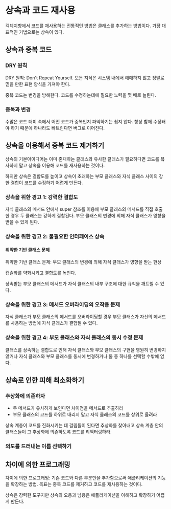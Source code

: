 # 상속과 코드 재사용

객체지향에서 코드를 재사용하는 전통적인 방법은 클래스를 추가하는 방법이다. 가장 대표적인 기법으로는 상속이 있다.

## 상속과 중복 코드

### DRY 원칙

DRY 원칙: Don't Repeat Yourself. 모든 지식은 시스템 내에서 애매하지 않고 정말로 믿을 만한 표현 양식을 가져야 한다.

중복 코드는 변경을 방해한다. 코드를 수정하는데에 필요한 노력을 몇 배로 늘린다.

### 중복과 변경

수많은 코드 더미 속에서 어떤 코드가 중복인지 파악하기는 쉽지 않다. 항상 함께 수정돼야 하기 때문에 하나라도 빠트린다면 버그로 이어진다.

## 상속을 이용해서 중복 코드 제거하기

상속의 기본아이디어는 이미 존재하는 클래스와 유사한 클래스가 필요하다면 코드를 복사하지 말고 상속을 이용해 코드를 재사용하는 것이다.

하지만 상속은 결합도를 높이고 상속이 초래하는 부모 클래스와 자식 클래스 사이의 강한 결합이 코드를 수정하기 어렵게 만든다.

### 상속을 위한 경고 1: 강력한 결합도

자식 클래스의 메서드 안에서 super 참조를 이용해 부모 클래스의 메서드를 직접 호출한 경우 두 클래스는 강하게 결합된다. 부모 클래스의 변경에 의해 자식 클래스가 영향을 받을 수 있게 된다.

### 상속을 위한 경고 2: 불필요한 인터페이스 상속

#### 취약한 기반 클래스 문제

취약한 기반 클래스 문제: 부모 클래스의 변경에 의해 자식 클래스가 영향을 받는 현상

캡슐화를 약화시키고 결합도를 높인다.

상속받는 부모 클래스의 메서드가 자식 클래스의 내부 구조에 대한 규칙을 깨트릴 수 있다.

### 상속을 위한 경고 3: 메서드 오버라이딩의 오작용 문제

자식 클래스가 부모 클래스의 메서드를 오버라이딩할 경우 부모 클래스가 자신의 메서드를 사용하는 방법에 자식 클래스가 결합될 수 있다.

### 상속을 위한 경고 4: 부모 클래스와 자식 클래스의 동시 수정 문제

클래스를 상속하는 결합도로 인해 자식 클래스와 부모 클래스의 구현을 영원히 변경하지 않거나 자식 클래스와 부모 클래스를 동시에 변경하거나 둘 중 하나를 선택할 수밖에 없다.

## 상속로 인한 피해 최소화하기

### 추상화에 의존하자

* 두 메서드가 유사하게 보인다면 차이점을 메서드로 추출하라
* 부모 클래스의 코드를 하위로 내리지 말고 자식 클래스의 코드를 상위로 올려라

상속 계층이 코드를 진화시키는 데 걸림돌이 된다면 추상화를 찾아내고 상속 계층 안의 클래스들이 그 추상화에 의존하도록 코드를 리팩터링하라.

### 의도를 드러내는 이름 선택하기

## 차이에 의한 프로그래밍

차이에 의한 프로그래밍: 기존 코드와 다른 부분만을 추가함으로써 애플리케이션의 기능을 확장하는 방법. 목표는 중복 코드를 제거하고 코드를 재사용하는 것이다.

상속은 강력한 도구지만 상속의 오용과 남용은 애플리케이션을 이해하고 확장하기 어렵게 만든다.
